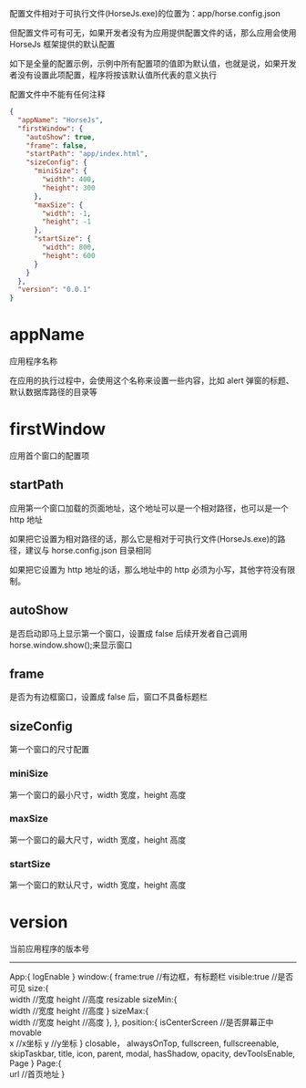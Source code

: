 配置文件相对于可执行文件(HorseJs.exe)的位置为：app/horse.config.json

但配置文件可有可无，如果开发者没有为应用提供配置文件的话，那么应用会使用 HorseJs 框架提供的默认配置

如下是全量的配置示例，示例中所有配置项的值即为默认值，也就是说，如果开发者没有设置此项配置，程序将按该默认值所代表的意义执行

配置文件中不能有任何注释

```json
{
  "appName": "HorseJs",
  "firstWindow": {
    "autoShow": true,
    "frame": false,
    "startPath": "app/index.html",
    "sizeConfig": {
      "miniSize": {
        "width": 400,
        "height": 300
      },
      "maxSize": {
        "width": -1,
        "height": -1
      },
      "startSize": {
        "width": 800,
        "height": 600
      }
    }
  },
  "version": "0.0.1"
}
```

# appName

应用程序名称

在应用的执行过程中，会使用这个名称来设置一些内容，比如 alert 弹窗的标题、默认数据库路径的目录等

# firstWindow

应用首个窗口的配置项

## startPath

应用第一个窗口加载的页面地址，这个地址可以是一个相对路径，也可以是一个 http 地址

如果把它设置为相对路径的话，那么它是相对于可执行文件(HorseJs.exe)的路径，建议与 horse.config.json 目录相同

如果把它设置为 http 地址的话，那么地址中的 http 必须为小写，其他字符没有限制。

## autoShow

是否启动即马上显示第一个窗口，设置成 false 后续开发者自己调用 horse.window.show();来显示窗口

## frame

是否为有边框窗口，设置成 false 后，窗口不具备标题栏

## sizeConfig

第一个窗口的尺寸配置

### miniSize

第一个窗口的最小尺寸，width 宽度，height 高度

### maxSize

第一个窗口的最大尺寸，width 宽度，height 高度

### startSize

第一个窗口的默认尺寸，width 宽度，height 高度

# version

当前应用程序的版本号

---

App:{
    logEnable
}
window:{
    frame:true //有边框，有标题栏
    visible:true //是否可见
    size:{        
        width //宽度
        height //高度
        resizable
        sizeMin:{        
            width //宽度
            height //高度
        }
        sizeMax:{        
            width //宽度
            height //高度
        },
    },
    position:{
        isCenterScreen //是否屏幕正中      
        movable   
        x //x坐标
        y //y坐标
    }
    closable，
    alwaysOnTop,
    fullscreen,
    fullscreenable,
    skipTaskbar,
    title,
    icon,
    parent,
    modal,
    hasShadow,
    opacity,
    devToolsEnable,
    Page
}
Page:{    
    url //首页地址
}
